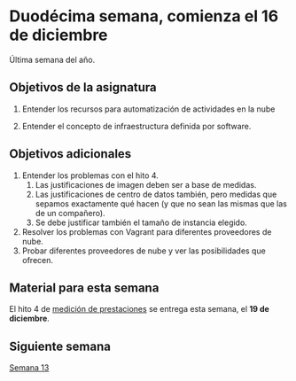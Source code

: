 # Duodécima semana, comienza el 16 de diciembre

Última semana del año.

## Objetivos de la asignatura

1. Entender los recursos para automatización de actividades en la nube

2. Entender el concepto de infraestructura definida por software. 

## Objetivos adicionales

1. Entender los problemas con el hito 4.
   1. Las justificaciones de imagen deben ser a base de medidas.
   2. Las justificaciones de centro de datos también, pero medidas que
      sepamos exactamente qué hacen (y que no sean las mismas que las
      de un compañero).
   3. Se debe justificar también el tamaño de instancia elegido.
1. Resolver los problemas con Vagrant para diferentes proveedores de nube.
2. Probar diferentes proveedores de nube y ver las posibilidades que
   ofrecen. 

## Material para esta semana

El hito 4
de
[medición de prestaciones](https://jj.github.io/CC/documentos/proyecto/4.Prestaciones) se
entrega esta semana, el **19 de diciembre**.

## Siguiente semana

[Semana 13](13-semana.md)



